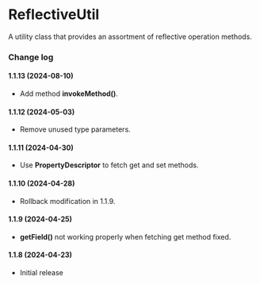 # ReflectiveUtil
A utility class that provides an assortment of reflective operation methods.

### Change log

#### 1.1.13 (2024-08-10)
*	Add method **invokeMethod()**.

#### 1.1.12 (2024-05-03)
*	Remove unused type parameters.

#### 1.1.11 (2024-04-30)
*	Use **PropertyDescriptor** to fetch get and set methods.

#### 1.1.10 (2024-04-28)
*	Rollback modification in 1.1.9.

#### 1.1.9 (2024-04-25)
*	**getField()** not working properly when fetching get method fixed.

#### 1.1.8 (2024-04-23)
*	Initial release
